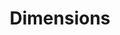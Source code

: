 ---
layout: default
bigquery: https://console.cloud.google.com/bigquery?p=covid-19-dimensions-ai&page=table&d=data&t=publications
contributors: Digital Science, https://www.digital-science.com/
cost: Free for personal, non-commercial use.
description: Dimensions contains more than 100 million publications, ranging from
  articles published in scholarly journals, books and book chapters, to preprints
  and conference proceedings. All publications are contextualized with linked data
  sets, funding, publications, patents, clinical trials, and policy documents. You
  can also view associated categories, funders, institutions, and researcher profiles.
documentation: https://docs.dimensions.ai/bigquery/index.html
last_edit: Mon, 04 Apr 2022 19:04:00 GMT
location: https://www.dimensions.ai/products/free/
maintained_by: Digital Science, https://www.digital-science.com/
schema_fields: '[''acronym'', ''filing_year'', ''repository_id'', ''associated_grant_ids'',
  ''category_for'', ''category_icrp_ct'', ''cited_by_ids'', ''date_online'', ''research_org_city_names'',
  ''clinical_trial_ids'', ''editors'', ''mesh_terms'', ''original_assignee_countries'',
  ''language'', ''associated_publication_doi'', ''aliases'', ''isbn'', ''funding_chf'',
  ''book_series_title'', ''funding_usd'', ''funding_nzd'', ''acronyms'', ''relationships'',
  ''expiration_year'', ''funding_aud'', ''date_modified'', ''doi'', ''end_year'',
  ''volume'', ''funding_cad'', ''jurisdiction'', ''publisher'', ''categories'', ''category_uoa'',
  ''resulting_publication_ids'', ''researcher_ids'', ''funder_org'', ''organisation_details'',
  ''start_date'', ''conference'', ''types'', ''investigators'', ''funder_org_acronyms'',
  ''filing_date'', ''repository_name'', ''citations'', ''funding_details'', ''wikipedia_url'',
  ''arxiv_id'', ''publication_year'', ''open_access_categories_v2'', ''citation_string'',
  ''current_assignee'', ''assignee_countries'', ''research_org_state_names'', ''license'',
  ''repository_url'', ''priority_year'', ''description'', ''pmcid'', ''funding_currency'',
  ''original_assignee'', ''resulting_publication_doi'', ''links'', ''date_inserted'',
  ''research_org_state_codes'', ''proceedings_title'', ''foa_number'', ''status'',
  ''funding_cny'', ''assignee_orgs'', ''abstract'', ''category_hrcs_rac'', ''grant_number'',
  ''funder_org_state_codes'', ''eisbn'', ''year'', ''concepts'', ''acknowledgements'',
  ''phase'', ''altmetrics'', ''funding_eur'', ''kind'', ''interventions'', ''category_bra'',
  ''category_hrcs_hc'', ''funding_gbp'', ''family_id'', ''id'', ''name'', ''priority_date'',
  ''type'', ''granted_year'', ''date_imported_gbq'', ''inventor_names'', ''research_org_countries'',
  ''title'', ''current_assignee_countries'', ''start_year'', ''book_title'', ''created_date'',
  ''journal'', ''supporting_grant_ids'', ''original_abstract'', ''associated_publication_arxiv_id'',
  ''date_print'', ''funder_org_countries'', ''mesh_headings'', ''original_title'',
  ''patent_ids'', ''category_hra'', ''authors'', ''parent_id'', ''linkout'', ''reference_ids'',
  ''date_normal'', ''research_orgs'', ''ipcr'', ''category_rcdc'', ''registry'', ''funding_amount'',
  ''issue'', ''address'', ''funding_jpy'', ''pages'', ''end_date'', ''research_org_country_names'',
  ''category_sdg'', ''research_org_cities'', ''funder_org_cities'', ''date'', ''subtitles'',
  ''cpc'', ''active_years'', ''citations_count'', ''established'', ''legal_events'',
  ''associated_publication_pmid'', ''expiration_date'', ''legal_status'', ''source_id'',
  ''external_ids'', ''funder_orgs'', ''embargo_date'', ''associated_publication_id'',
  ''email_address'', ''original_assignee_orgs'', ''category_icrp_cso'', ''filing_status'',
  ''brief_title'', ''open_access_categories'', ''metrics'', ''granted_date'', ''conditions'',
  ''funder_countries'', ''current_assignee_orgs'', ''family_count'', ''publication_ids'',
  ''labels'', ''gender'', ''publication_date'', ''pmid'', ''application_number'',
  ''journal_lists'', ''family_members_ids'']'
shortname: dimensions
tags:
- scholarly literature
- patents
- funding
- clinical trials
- academic profiles
terms_of_use: 'Use of both the Dimensions COVID-19 dataset and full Dimensions dataset
  are subject to the Dimensions Terms of use: https://www.dimensions.ai/policies-terms-legal '
title: Dimensions
uuid: dcff88bd-fe6b-4fdb-8159-809bf9d7bc1c
---